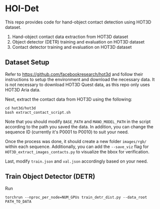 # HOI-Det

This repo provides code for hand-object contact detection using HOT3D dataset.
1. Hand-object contact data extraction from HOT3D dataset
2. Object detector (DETR) training and evaluation on HOT3D dataset
3. Contact detector training and evaluation on HOT3D dataset

## Dataset Setup

Refer to https://github.com/facebookresearch/hot3d and follow their instructions to setup the environment and download the necessary data.
It is not necessary to download HOT3D Quest data, as this repo only uses HOT3D Aria data.

Next, extract the contact data from HOT3D using the following:
```
cd hot3d/hot3d
bash extract_contact_script.sh
```
Note that you should modify 
`
BASE_PATH
`
and
`
MANO_MODEL_PATH
`
in the script according to the path you saved the data. In addition, you can change the sequence ID (currently it's P0001 to P0010) to suit your need. 

Once the process was done, it should create a new folder 
`
images/rgb/
`
within each sequence.
Additionally, you can add the 
`
--save_viz
`
flag for 
`
HOT3D_extract_images_contacts.py
`
to visualize the bbox for verification.

Last, modify 
`
train.json
`
and
`
val.json
`
accordingly based on your need.

## Train Object Detector (DETR)

Run
```
torchrun --nproc_per_node=NUM_GPUs train_detr_dist.py --data_root PATH_TO_DATA
```

